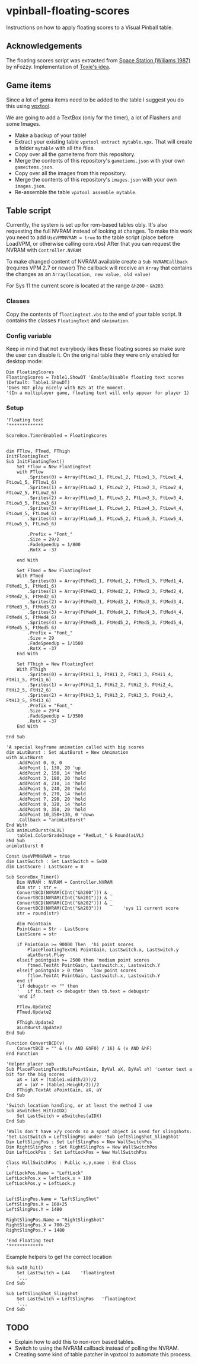 # vpinball-floating-scores

Instructions on how to apply floating scores to a Visual Pinball table.

## Acknowledgements

The floating scores script was extracted from [Space Station (Wiliams 1987)](https://www.vpforums.org/index.php?app=downloads&showfile=12717) by nFozzy. Implementation of [Toxie's idea](http://www.vpforums.org/index.php?showtopic=39255).

## Game items

Since a lot of gema items need to be added to the table I suggest you do this using [vpxtool](https://github.com/francisdb/vpxtool).

We are going to add a TextBox (only for the timer), a lot of Flashers and some Images.

* Make a backup of your table!
* Extract your existing table `vpxtool extract mytable.vpx`. That will create a folder `mytable` with all the files.
* Copy over all the gameitems from this repository.
* Merge the contents of this repository's `gametiems.json` with your own `gameitems.json`.
* Copy over all the images from this repository.
* Merge the contents of this repository's `images.json` with your own `images.json`.
* Re-assemble the table `vpxtool assemble mytable`.

## Table script

Currently, the system is set up for rom-based tables obly. It's also requesting the full NVRAM instead of looking at changes.
To make this work you need to add `UseVPMNVRAM = true` to the table script (place before LoadVPM, or otherwise calling core.vbs)
After that you can request the NVRAM with `Controller.NVRAM`

To make changed content of NVRAM available create a `Sub NVRAMCallback` (requires VPM 2.7 or newer)
The callback will receive an `Array` that contains the changes as an `Array(location, new value, old value)`

For Sys 11 the current score is located at the range `&h200` - `&h203`.

### Classes

Copy the contents of `floatingtext.vbs` to the end of your table script. It contains the classes `FloatingText` and `cAnimation`.

### Config variable

Keep in mind that not everybody likes these floating scores so make sure the user can disable it. On the original table they were only enabled for desktop mode:

```vbscript
Dim FloatingScores
FloatingScores = Table1.ShowDT 'Enable/Disable floating text scores  (Default: Table1.ShowDT)
'Does NOT play nicely with B2S at the moment.
'(In a multiplayer game, floating text will only appear for player 1)
```

### Setup

```vbscript
'Floating text
'*************

ScoreBox.TimerEnabled = FloatingScores


dim FTlow, FTmed, FThigh
InitFloatingText
Sub InitFloatingText()
	Set FTlow = New FloatingText
	with FTlow 
		.Sprites(0) = Array(FtLow1_1, FtLow1_2, FtLow1_3, FtLow1_4, FtLow1_5, FTlow1_6)
		.Sprites(1) = Array(FtLow2_1, FtLow2_2, FtLow2_3, FtLow2_4, FtLow2_5, FtLow2_6)
		.Sprites(2) = Array(FtLow3_1, FtLow3_2, FtLow3_3, FtLow3_4, FtLow3_5, FtLow3_6)
		.Sprites(3) = Array(FtLow4_1, FtLow4_2, FtLow4_3, FtLow4_4, FtLow4_5, FtLow4_6)
		.Sprites(4) = Array(FtLow5_1, FtLow5_2, FtLow5_3, FtLow5_4, FtLow5_5, FtLow5_6)
		
		.Prefix = "Font_"
		.Size = 29/2
		.FadeSpeedUp = 1/800
		.RotX = -37

	end With

	Set FTmed = New FloatingText
	With FTmed
		.Sprites(0) = Array(FtMed1_1, FtMed1_2, FtMed1_3, FtMed1_4, FtMed1_5, FtMed1_6)
		.Sprites(1) = Array(FtMed2_1, FtMed2_2, FtMed2_3, FtMed2_4, FtMed2_5, FtMed2_6)
		.Sprites(2) = Array(FtMed3_1, FtMed3_2, FtMed3_3, FtMed3_4, FtMed3_5, FtMed3_6)
		.Sprites(3) = Array(FtMed4_1, FtMed4_2, FtMed4_3, FtMed4_4, FtMed4_5, FtMed4_6)
		.Sprites(4) = Array(FtMed5_1, FtMed5_2, FtMed5_3, FtMed5_4, FtMed5_5, FtMed5_6)
		.Prefix = "Font_"
		.Size = 29
		.FadeSpeedUp = 1/1500
		.RotX = -37
	End With

	Set FThigh = New FloatingText
	With FThigh
		.Sprites(0) = Array(FtHi1_1, FtHi1_2, FtHi1_3, FtHi1_4, FtHi1_5, FtHi1_6)
		.Sprites(1) = Array(FtHi2_1, FtHi2_2, FtHi2_3, FtHi2_4, FtHi2_5, FtHi2_6)
		.Sprites(2) = Array(FtHi3_1, FtHi3_2, FtHi3_3, FtHi3_4, FtHi3_5, FtHi3_6)
		.Prefix = "Font_"
		.Size = 29*4
		.FadeSpeedUp = 1/3500
		.RotX = -37
	End With

End Sub

'A special keyframe animation called with big scores
dim aLutBurst : Set aLutBurst = New cAnimation
with aLutBurst
	.AddPoint 0, 0, 0
	.AddPoint 1, 130, 20 'up
	.AddPoint 2, 150, 14 'hold
	.AddPoint 3, 180, 20 'hold
	.AddPoint 4, 210, 14 'hold
	.AddPoint 5, 240, 20 'hold
	.AddPoint 6, 270, 14 'hold
	.AddPoint 7, 290, 20 'hold
	.AddPoint 8, 320, 14 'hold
	.AddPoint 9, 350, 20 'hold
	.AddPoint 10,350+130, 0 'down
	.Callback = "animLutBurst"
End With
Sub animLutBurst(aLVL)
	table1.ColorGradeImage = "RedLut_" & Round(aLVL)
ENd Sub
animlutburst 0

Const UseVPMNVRAM = true
dim LastSwitch : Set LastSwitch = Sw10
dim LastScore : LastScore = 0

Sub ScoreBox_Timer()
	Dim NVRAM : NVRAM = Controller.NVRAM
	dim str : str = _
	ConvertBCD(NVRAM(CInt("&h200"))) & _
	ConvertBCD(NVRAM(CInt("&h201"))) & _
	ConvertBCD(NVRAM(CInt("&h202"))) & _
	ConvertBCD(NVRAM(CInt("&h203")))		'sys 11 current score
	str = round(str)

	dim PointGain
	PointGain = Str - LastScore	
	LastScore = str

	if PointGain >= 90000 Then	'hi point scores
		PlaceFloatingTextHi PointGain, LastSwitch.x, LastSwitch.y	
		aLutBurst.Play
	elseif pointgain >= 2500 then 'medium point scores	
		ftmed.TextAt PointGain, Lastswitch.x, Lastswitch.Y
	elseif pointgain > 0 then	'low point scores
		ftlow.TextAt PointGain, Lastswitch.x, Lastswitch.Y
	end if
	'if debugstr <> "" then 
	'	if tb.text <> debugstr then tb.text = debugstr
	'end if

	FTlow.Update2
	FTmed.Update2

	FThigh.Update2
	aLutBurst.Update2
End Sub

Function ConvertBCD(v)
	ConvertBCD = "" & ((v AND &hF0) / 16) & (v AND &hF)
End Function

'Helper placer sub
Sub PlaceFloatingTextHi(aPointGain, ByVal aX, ByVal aY)	'center text a bit for the big scores
	aX = (aX + (table1.width/2))/2
	aY = (aY + (table1.Height/2))/2
	FThigh.TextAt aPointGain, aX, aY
End Sub

'Switch location handling, or at least the method I use
Sub aSwitches_Hit(aIDX)
	Set LastSwitch = aSwitches(aIDX)
End Sub

'Walls don't have x/y coords so a spoof object is used for slingshots.
'Set LastSwitch = LeftSlingPos under 'Sub LeftSlingShot_SlingShot' 
Dim LeftSlingPos : Set LeftSlingPos = New WallSwitchPos
Dim RightSlingPos : Set RightSlingPos = New WallSwitchPos
Dim LeftLockPos : Set LeftLockPos = New WallSwitchPos

Class WallSwitchPos : Public x,y,name : End Class
'
LeftLockPos.Name = "LeftLock"
LeftLockPos.x = leftlock.x + 180
LeftLockPos.y = LeftLock.y


LeftSlingPos.Name = "LeftSlingShot"
LeftSlingPos.X = 160+25
LeftSlingPos.Y = 1480

RightSlingPos.Name = "RightSlingShot"
RightSlingPos.X = 700-25
RightSlingPos.Y = 1480

'End Floating text
'*************
```

Example helpers to get the correct location

```vbscript
Sub sw10_hit()
	Set LastSwitch = L44	'floatingtext
	'...
End Sub

Sub LeftSlingShot_Slingshot
	Set LastSwitch = LeftSlingPos	'floatingtext
	'...
End Sub
```

## TODO

* Explain how to add this to non-rom based tables.
* Switch to using the NVRAM callback instead of polling the NVRAM.
* Creating some kind of table patcher in vpxtool to automate this process.
